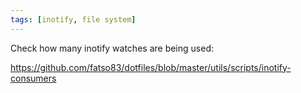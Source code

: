```yaml
---
tags: [inotify, file system]
---
```


Check how many inotify watches are being used:

https://github.com/fatso83/dotfiles/blob/master/utils/scripts/inotify-consumers
